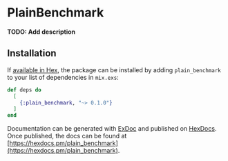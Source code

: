 # PlainBenchmark

**TODO: Add description**

## Installation

If [available in Hex](https://hex.pm/docs/publish), the package can be installed
by adding `plain_benchmark` to your list of dependencies in `mix.exs`:

```elixir
def deps do
  [
    {:plain_benchmark, "~> 0.1.0"}
  ]
end
```

Documentation can be generated with [ExDoc](https://github.com/elixir-lang/ex_doc)
and published on [HexDocs](https://hexdocs.pm). Once published, the docs can
be found at [https://hexdocs.pm/plain_benchmark](https://hexdocs.pm/plain_benchmark).

